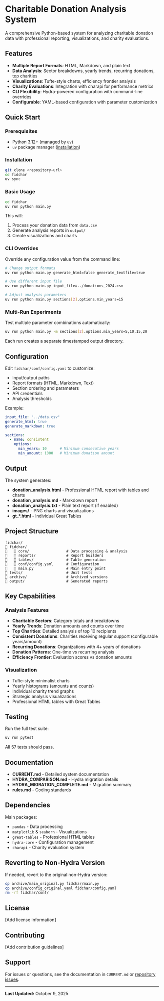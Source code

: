 # Charitable Donation Analysis System

A comprehensive Python-based system for analyzing charitable donation data with professional reporting, visualizations, and charity evaluations.

## Features

- **Multiple Report Formats**: HTML, Markdown, and plain text
- **Data Analysis**: Sector breakdowns, yearly trends, recurring donations, top charities
- **Visualizations**: Tufte-style charts, efficiency frontier analysis
- **Charity Evaluations**: Integration with charapi for performance metrics
- **CLI Flexibility**: Hydra-powered configuration with command-line overrides
- **Configurable**: YAML-based configuration with parameter customization

## Quick Start

### Prerequisites

- Python 3.12+ (managed by `uv`)
- `uv` package manager ([installation](https://github.com/astral-sh/uv))

### Installation

```bash
git clone <repository-url>
cd fidchar
uv sync
```

### Basic Usage

```bash
cd fidchar
uv run python main.py
```

This will:
1. Process your donation data from `data.csv`
2. Generate analysis reports in `output/`
3. Create visualizations and charts

### CLI Overrides

Override any configuration value from the command line:

```bash
# Change output formats
uv run python main.py generate_html=false generate_textfile=true

# Use different input file
uv run python main.py input_file=../donations_2024.csv

# Adjust analysis parameters
uv run python main.py sections[2].options.min_years=15
```

### Multi-Run Experiments

Test multiple parameter combinations automatically:

```bash
uv run python main.py -m sections[2].options.min_years=5,10,15,20
```

Each run creates a separate timestamped output directory.

## Configuration

Edit `fidchar/conf/config.yaml` to customize:

- Input/output paths
- Report formats (HTML, Markdown, Text)
- Section ordering and parameters
- API credentials
- Analysis thresholds

Example:
```yaml
input_file: "../data.csv"
generate_html: true
generate_markdown: true

sections:
  - name: consistent
    options:
      min_years: 10      # Minimum consecutive years
      min_amount: 1000   # Minimum donation amount
```

## Output

The system generates:

- **donation_analysis.html** - Professional HTML report with tables and charts
- **donation_analysis.md** - Markdown report
- **donation_analysis.txt** - Plain text report (if enabled)
- **images/** - PNG charts and visualizations
- **gt_*.html** - Individual Great Tables

## Project Structure

```
fidchar/
   fidchar/
      core/                 # Data processing & analysis
      reports/              # Report builders
      tables/               # Table generation
      conf/config.yaml      # Configuration
      main.py               # Main entry point
   tests/                    # Unit tests
   archive/                  # Archived versions
   output/                   # Generated reports
```

## Key Capabilities

### Analysis Features

- **Charitable Sectors**: Category totals and breakdowns
- **Yearly Trends**: Donation amounts and counts over time
- **Top Charities**: Detailed analysis of top 10 recipients
- **Consistent Donations**: Charities receiving regular support (configurable years/amount)
- **Recurring Donations**: Organizations with 4+ years of donations
- **Donation Patterns**: One-time vs recurring analysis
- **Efficiency Frontier**: Evaluation scores vs donation amounts

### Visualization

- Tufte-style minimalist charts
- Yearly histograms (amounts and counts)
- Individual charity trend graphs
- Strategic analysis visualizations
- Professional HTML tables with Great Tables

## Testing

Run the full test suite:

```bash
uv run pytest
```

All 57 tests should pass.

## Documentation

- **CURRENT.md** - Detailed system documentation
- **HYDRA_COMPARISON.md** - Hydra migration details
- **HYDRA_MIGRATION_COMPLETE.md** - Migration summary
- **rules.md** - Coding standards

## Dependencies

Main packages:
- `pandas` - Data processing
- `matplotlib` & `seaborn` - Visualizations
- `great-tables` - Professional HTML tables
- `hydra-core` - Configuration management
- `charapi` - Charity evaluation system

## Reverting to Non-Hydra Version

If needed, revert to the original non-Hydra version:

```bash
cp archive/main_original.py fidchar/main.py
cp archive/config_original.yaml fidchar/config.yaml
rm -rf fidchar/conf/
```

## License

[Add license information]

## Contributing

[Add contribution guidelines]

## Support

For issues or questions, see the documentation in `CURRENT.md` or [repository issues](link).

---

**Last Updated:** October 9, 2025
